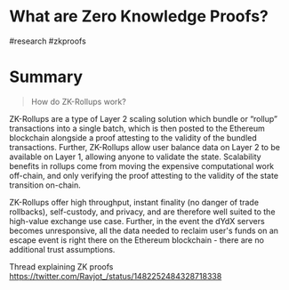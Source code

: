# What are Zero Knowledge Proofs?
#research #zkproofs

# Summary
> How do ZK-Rollups work?

ZK-Rollups are a type of Layer 2 scaling solution which bundle or “rollup” transactions into a single batch, which is then posted to the Ethereum blockchain alongside a proof attesting to the validity of the bundled transactions. Further, ZK-Rollups allow user balance data on Layer 2 to be available on Layer 1, allowing anyone to validate the state. Scalability benefits in rollups come from moving the expensive computational work off-chain, and only verifying the proof attesting to the validity of the state transition on-chain.

ZK-Rollups offer high throughput, instant finality (no danger of trade rollbacks), self-custody, and privacy, and are therefore well suited to the high-value exchange use case. Further, in the event the dYdX servers becomes unresponsive, all the data needed to reclaim user's funds on an escape event is right there on the Ethereum blockchain - there are no additional trust assumptions.

Thread explaining ZK proofs
https://twitter.com/Ravjot_/status/1482252484328718338